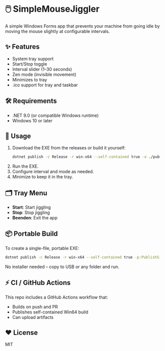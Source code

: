 ﻿# 🖱️ SimpleMouseJiggler

A simple Windows Forms app that prevents your machine from going idle by moving the mouse slightly at configurable intervals.

## ✨ Features

- System tray support
- Start/Stop toggle
- Interval slider (1–30 seconds)
- Zen mode (invisible movement)
- Minimizes to tray
- .ico support for tray and taskbar

## 🛠️ Requirements

- .NET 9.0 (or compatible Windows runtime)
- Windows 10 or later

## 🚀 Usage

1. Download the EXE from the releases or build it yourself:
   ```bash
   dotnet publish -c Release -r win-x64 --self-contained true -o ./publish
   ```
2. Run the EXE.  
3. Configure interval and mode as needed.  
4. Minimize to keep it in the tray.

## 🗂️ Tray Menu

- **Start**: Start jiggling
- **Stop**: Stop jiggling
- **Beenden**: Exit the app

## 📦 Portable Build

To create a single-file, portable EXE:

```bash
dotnet publish -c Release -r win-x64 --self-contained true -p:PublishSingleFile=true -o ./publish
```

No installer needed – copy to USB or any folder and run.

## ⚡ CI / GitHub Actions

This repo includes a GitHub Actions workflow that:

- Builds on push and PR
- Publishes self-contained Win64 build
- Can upload artifacts

## ❤️ License

MIT